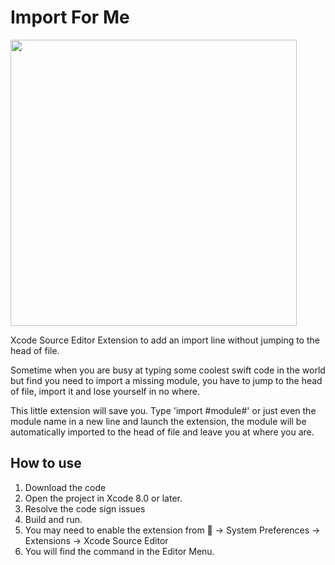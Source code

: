 # Import For Me

<img src="/screenshot.gif" width=458>

Xcode Source Editor Extension to add an import line without jumping to the head of file.

Sometime when you are busy at typing some coolest swift code in the world but find you need to import a missing module, you have to jump to the head of file, import it and lose yourself in no where.

This little extension will save you. Type 'import #module#' or just even the module name in a new line and launch the extension, the module will be automatically imported to the head of file and leave you at where you are.

## How to use

1. Download the code
2. Open the project in Xcode 8.0 or later.
3. Resolve the code sign issues
4. Build and run.
5. You may need to enable the extension from  -> System Preferences -> Extensions -> Xcode Source Editor
6. You will find the command in the Editor Menu.
